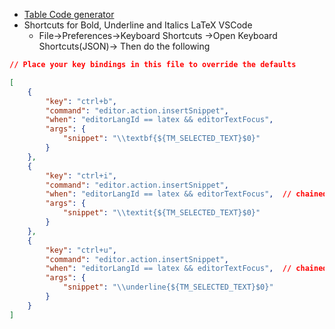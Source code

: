 - [Table Code generator](https://www.tablesgenerator.com/)
- Shortcuts for Bold, Underline and Italics LaTeX VSCode
	- File->Preferences->Keyboard Shortcuts ->Open Keyboard Shortcuts(JSON)-> Then do the following
```JSON
// Place your key bindings in this file to override the defaults

[
    {
        "key": "ctrl+b",
        "command": "editor.action.insertSnippet",
        "when": "editorLangId == latex && editorTextFocus",
        "args": {
            "snippet": "\\textbf{${TM_SELECTED_TEXT}$0}"
        }
    },
    {
        "key": "ctrl+i",
        "command": "editor.action.insertSnippet",
        "when": "editorLangId == latex && editorTextFocus",  // chained clause
        "args": {
            "snippet": "\\textit{${TM_SELECTED_TEXT}$0}"
        }
    },
    {
        "key": "ctrl+u",
        "command": "editor.action.insertSnippet",
        "when": "editorLangId == latex && editorTextFocus",  // chained clause
        "args": {
            "snippet": "\\underline{${TM_SELECTED_TEXT}$0}"
        }
    }
]
```